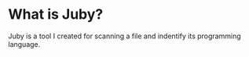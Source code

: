<h1>What is Juby?</h1>
    <p>Juby is a tool I created for scanning a file and indentify its programming language.</p>
